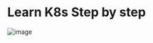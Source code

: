 # Learn K8s Step by step

![image](https://github.com/awsbatch/my-k8s/assets/110165635/647aaa99-ae1e-48f2-984e-fbd5ef7f65d8)



